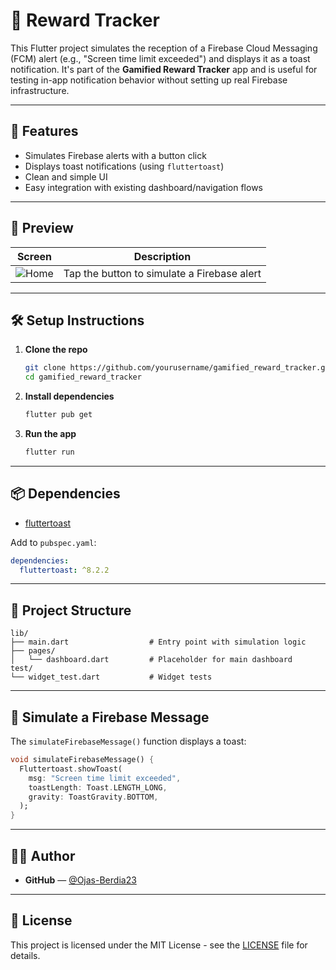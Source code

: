 # 📱 Reward Tracker

This Flutter project simulates the reception of a Firebase Cloud Messaging (FCM) alert (e.g., "Screen time limit exceeded") and displays it as a toast notification. It's part of the **Gamified Reward Tracker** app and is useful for testing in-app notification behavior without setting up real Firebase infrastructure.

---

## 🚀 Features

- Simulates Firebase alerts with a button click
- Displays toast notifications (using `fluttertoast`)
- Clean and simple UI
- Easy integration with existing dashboard/navigation flows

---

## 📸 Preview

| Screen | Description |
|--------|-------------|
| ![Home](screenshots/home.png) | Tap the button to simulate a Firebase alert |

---

## 🛠️ Setup Instructions

1. **Clone the repo**
   ```bash
   git clone https://github.com/yourusername/gamified_reward_tracker.git
   cd gamified_reward_tracker
   ```

2. **Install dependencies**
   ```bash
   flutter pub get
   ```

3. **Run the app**
   ```bash
   flutter run
   ```

---

## 📦 Dependencies

- [fluttertoast](https://pub.dev/packages/fluttertoast)

Add to `pubspec.yaml`:
```yaml
dependencies:
  fluttertoast: ^8.2.2
```

---

## 📂 Project Structure

```
lib/
├── main.dart                  # Entry point with simulation logic
├── pages/
│   └── dashboard.dart         # Placeholder for main dashboard
test/
└── widget_test.dart           # Widget tests
```

---

## 🔔 Simulate a Firebase Message

The `simulateFirebaseMessage()` function displays a toast:

```dart
void simulateFirebaseMessage() {
  Fluttertoast.showToast(
    msg: "Screen time limit exceeded",
    toastLength: Toast.LENGTH_LONG,
    gravity: ToastGravity.BOTTOM,
  );
}
```

---

## 👨‍💻 Author

- **GitHub** — [@Ojas-Berdia23](https://github.com/Ojas-Berdia23)

---

## 📄 License

This project is licensed under the MIT License - see the [LICENSE](LICENSE) file for details.

